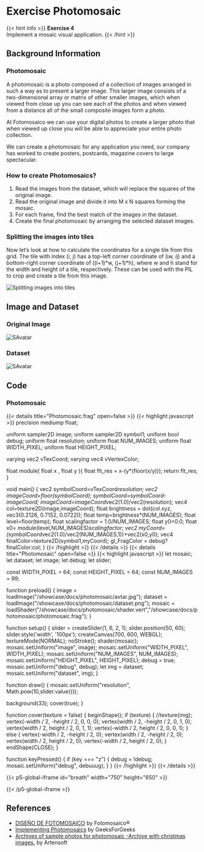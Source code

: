 # Exercise Photomosaic

{{< hint info >}}
**Exercise 4**  
Implement a mosaic visual application.
{{< /hint >}}

## Background Information

### Photomosaic

A photomosaic is a photo composed of a collection of images arranged in such a way as to present a larger image. This larger image consists of a two-dimensional array or matrix of other smaller images, which when viewed from close up you can see each of the photos and when viewed from a distance all of the small composite images form a photo.

At Fotomosaico we can use your digital photos to create a larger photo that when viewed up close you will be able to appreciate your entire photo collection.

We can create a photomosaic for any application you need, our company has worked to create posters, postcards, magazine covers to large spectacular.

### How to create Photomosaics?

1. Read the images from the dataset, which will replace the squares of the original image.
2. Read the original image and divide it into M x N squares forming the mosaic.
3. For each frame, find the best match of the images in the dataset.
4. Create the final photomosaic by arranging the selected dataset images.

### Splitting the images into tiles

Now let’s look at how to calculate the coordinates for a single tile from this grid. The tile with index (i, j) has a top-left corner coordinate of (i*w, i*j) and a bottom-right corner coordinate of ((i+1)*w, (j+1)*h), where w and h stand for the width and height of a tile, respectively. These can be used with the PIL to crop and create a tile from this image.

<img src="https://media.geeksforgeeks.org/wp-content/uploads/Capture_2-1.jpg" alt="Splitting images into tiles">

## Image and Dataset

### Original Image

<img src="/showcase/docs/photomosaic/Lego.jpg" alt="SAvatar">

### Dataset

<img src="/showcase/docs/photomosaic/dataset.png" alt="SAvatar">

## Code

### Photomosaic
{{< details title="Photomosaic.frag" open=false >}} {{< highlight javascript >}} 
precision mediump float;

uniform sampler2D image;
uniform sampler2D symbol1;
uniform bool debug;
uniform float resolution;
uniform float NUM_IMAGES;
uniform float WIDTH_PIXEL;
uniform float HEIGHT_PIXEL;

varying vec2 vTexCoord;
varying vec4 vVertexColor;

float module( float x , float y ){
    float flt_res = x-(y*(floor(x/y)));
    return flt_res;
}

void main() {
    vec2 symbolCoord=vTexCoord*resolution;
    vec2 imageCoord=floor(symbolCoord);
    symbolCoord=symbolCoord-imageCoord;
    imageCoord=imageCoord*vec2(1.0)/vec2(resolution);
    vec4 col=texture2D(image,imageCoord);
    float brightness = dot(col.xyz, vec3(0.2126, 0.7152, 0.0722));
    float temp=brightness*(NUM_IMAGES);
    float level=floor(temp);
    float scalingfactor = 1.0/NUM_IMAGES;
    float y0=0.0;
    float x0= module(level,NUM_IMAGES)*scalingfactor;
    vec2 myCoord=(symbolCoord*vec2(1.0)/vec2(NUM_IMAGES,1))+vec2(x0,y0);
    vec4 finalColor=texture2D(symbol1,myCoord);
    gl_FragColor = debug?finalColor:col;
}
{{< /highlight >}} {{< /details >}}
{{< details title="Photomosaic" open=false >}} {{< highlight javascript >}} 
let mosaic;
let dataset;
let image;
let debug;
let slider;

const WIDTH_PIXEL = 64;
const HEIGHT_PIXEL = 64;
const NUM_IMAGES = 99;

function preload() {
  image = loadImage("/showcase/docs/photomosaic/avtar.jpg");
  dataset = loadImage("/showcase/docs/photomosaic/dataset.png");
  mosaic = loadShader("/showcase/docs/photomosaic/shader.vert","/showcase/docs/photomosaic/photomosaic.frag");
}

function setup() {
  slider = createSlider(1, 6, 2, 1);
  slider.position(50, 60);
  slider.style('width', '100px');
  createCanvas(700, 600, WEBGL);
  textureMode(NORMAL);
  noStroke();
  shader(mosaic);
  mosaic.setUniform("image", image);
  mosaic.setUniform("WIDTH_PIXEL", WIDTH_PIXEL);
  mosaic.setUniform("NUM_IMAGES", NUM_IMAGES);
  mosaic.setUniform("HEIGHT_PIXEL", HEIGHT_PIXEL);
  debug = true;
  mosaic.setUniform("debug", debug);
  let img = dataset;
  mosaic.setUniform("dataset", img);
}

function draw() {
  mosaic.setUniform("resolution", Math.pow(10,slider.value()));

  background(33);
  cover(true);
}

function cover(texture = false) {
  beginShape();
  if (texture) {
    //texture(img);
    vertex(-width / 2, -height / 2, 0, 0, 0);
    vertex(width / 2, -height / 2, 0, 1, 0);
    vertex(width / 2, height / 2, 0, 1, 1);
    vertex(-width / 2, height / 2, 0, 0, 1);
  } else {
    vertex(-width / 2, -height / 2, 0);
    vertex(width / 2, -height / 2, 0);
    vertex(width / 2, height / 2, 0);
    vertex(-width / 2, height / 2, 0);
  }
  endShape(CLOSE);
}

function keyPressed() {
  if (key === "z") {
    debug = !debug;
    mosaic.setUniform("debug", debuuug);
  }
}
{{< /highlight >}} {{< /details >}}


{{< p5-global-iframe id="breath" width="750" height="650" >}}

<script src="https://cdnjs.cloudflare.com/ajax/libs/p5.js/1.5.0/p5.js"></script>
<script src=https://cdn.jsdelivr.net/gh/VisualComputing/p5.treegl/p5.treegl.min.js></script>
<script src="https://cdnjs.cloudflare.com/ajax/libs/p5.js/1.5.0/addons/p5.sound.min.js"></script>
<script src="/showcase/docs/photomosaic/photomosaic.js"></script> 

{{< /p5-global-iframe >}}


## References
* [DISEÑO DE FOTOMOSAICO](https://fotomosaico.com/diseno-fotomosaico) by Fotomosaico®
* [Implementing Photomosaics](https://www.geeksforgeeks.org/implementing-photomosaics/) by GeeksForGeeks
* [Archives of sample photos for photomosaic -Archive with christmas images.](https://www.artensoft.com/ArtensoftPhotoMosaicWizard/photobases.php) by Artensoft